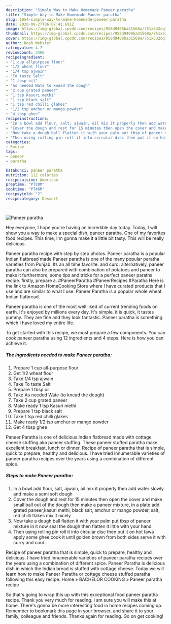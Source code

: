 ```yaml
---
description: "Simple Way to Make Homemade Paneer paratha"
title: "Simple Way to Make Homemade Paneer paratha"
slug: 1054-simple-way-to-make-homemade-paneer-paratha
date: 2020-08-27T06:07:41.691Z
image: https://img-global.cpcdn.com/recipes/958d9408ba31568a/751x532cq70/paneer-paratha-recipe-main-photo.jpg
thumbnail: https://img-global.cpcdn.com/recipes/958d9408ba31568a/751x532cq70/paneer-paratha-recipe-main-photo.jpg
cover: https://img-global.cpcdn.com/recipes/958d9408ba31568a/751x532cq70/paneer-paratha-recipe-main-photo.jpg
author: Noah Webster
ratingvalue: 4.7
reviewcount: 3400
recipeingredient:
- "1 cup allpurpose flour"
- "1/2 wheat flour"
- "1/4 tsp ajwain"
- "To taste Salt"
- "1 tbsp oil"
- "As needed Wate to knead the dough"
- "2 cup grated paneer"
- "1 tsp Kasuri methi"
- "1 tsp black salt"
- "1 tsp red chilli glakes"
- "1/2 tsp amchur or mango powder"
- "4 tbsp ghee"
recipeinstructions:
- "In a bowl add flour, salt, ajwain, oil mix it properly then add water slowly and make a semi soft dough"
- "Cover the dough and rest for 15 minutes then open the cover and make small ball out of the dough then make a paneer mixture, in a plate add grated paneer,kasuri methi, black salt, amchur or mango powder, salt, red chilli flakes mix it nicely"
- "Now take a dough ball flatten it with your palm put tbsp of paneer mixture in it now seal the dough then flatten it little with your hand"
- "Then using rolling pin roll it into circular disc then put it on hot tawa apply some ghee cook it until golden brown from both sides serve it with curry and curd.."
categories:
- Recipe
tags:
- paneer
- paratha

katakunci: paneer paratha 
nutrition: 112 calories
recipecuisine: American
preptime: "PT20M"
cooktime: "PT46M"
recipeyield: "2"
recipecategory: Dessert

---
```



![Paneer paratha](https://img-global.cpcdn.com/recipes/958d9408ba31568a/751x532cq70/paneer-paratha-recipe-main-photo.jpg)

Hey everyone, I hope you're having an incredible day today. Today, I will show you a way to make a special dish, paneer paratha. One of my favorites food recipes. This time, I'm gonna make it a little bit tasty. This will be really delicious.

Paneer paratha recipe with step by step photos. Paneer paratha is a popular Indian flatbread made Paneer paratha is one of the many popular paratha varieties from Punjab. Its an all time favorite. and curd. alternatively, paneer paratha can also be prepared with combination of potatoes and paneer to make it furthermore, some tips and tricks for a perfect paneer paratha recipe. firstly, prepare a. #PaneerParatha #PaneerRecipes #Paratha Here is the link to Amazon HomeCooking Store where I have curated products that I use and are similar to what I use. Paneer Paratha is a popular whole wheat Indian flatbread.

Paneer paratha is one of the most well liked of current trending foods on earth. It's enjoyed by millions every day. It's simple, it is quick, it tastes yummy. They are fine and they look fantastic. Paneer paratha is something which I have loved my entire life.


To get started with this recipe, we must prepare a few components. You can cook paneer paratha using 12 ingredients and 4 steps. Here is how you can achieve it.

<!--inarticleads1-->

##### The ingredients needed to make Paneer paratha:

1. Prepare 1 cup all-purpose flour
1. Get 1/2 wheat flour
1. Take 1/4 tsp ajwain
1. Take To taste Salt
1. Prepare 1 tbsp oil
1. Take As needed Wate (to knead the dough)
1. Take 2 cup grated paneer
1. Make ready 1 tsp Kasuri methi
1. Prepare 1 tsp black salt
1. Take 1 tsp red chilli glakes
1. Make ready 1/2 tsp amchur or mango powder
1. Get 4 tbsp ghee


Paneer Paratha is one of delicious Indian flatbread made with cottage cheese stuffing aka paneer stuffing. These paneer stuffed paratha make excellent breakfast, lunch or dinner. Recipe of paneer paratha that is simple, quick to prepare, healthy and delicious. I have tried innumerable varieties of paneer paratha recipes over the years using a combination of different spice. 

<!--inarticleads2-->

##### Steps to make Paneer paratha:

1. In a bowl add flour, salt, ajwain, oil mix it properly then add water slowly and make a semi soft dough
1. Cover the dough and rest for 15 minutes then open the cover and make small ball out of the dough then make a paneer mixture, in a plate add grated paneer,kasuri methi, black salt, amchur or mango powder, salt, red chilli flakes mix it nicely
1. Now take a dough ball flatten it with your palm put tbsp of paneer mixture in it now seal the dough then flatten it little with your hand
1. Then using rolling pin roll it into circular disc then put it on hot tawa apply some ghee cook it until golden brown from both sides serve it with curry and curd..


Recipe of paneer paratha that is simple, quick to prepare, healthy and delicious. I have tried innumerable varieties of paneer paratha recipes over the years using a combination of different spice. Paneer Paratha is delicious dish in which the Indian bread is stuffed with cottage cheese. Today we will learn how to make Paneer Paratha or cottage cheese stuffed paratha following this easy recipe. Home » BACHELOR COOKING » Paneer paratha recipe 

So that's going to wrap this up with this exceptional food paneer paratha recipe. Thank you very much for reading. I am sure you will make this at home. There's gonna be more interesting food in home recipes coming up. Remember to bookmark this page in your browser, and share it to your family, colleague and friends. Thanks again for reading. Go on get cooking!
